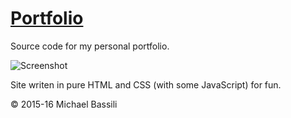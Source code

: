 # [Portfolio](http://bassi.li)
Source code for my personal portfolio.

![Screenshot](https://github.com/Mikajis/portfolio/blob/master/assets/readme-1.png "Screenshot")

Site writen in pure HTML and CSS (with some JavaScript) for fun. 

© 2015-16 Michael Bassili
